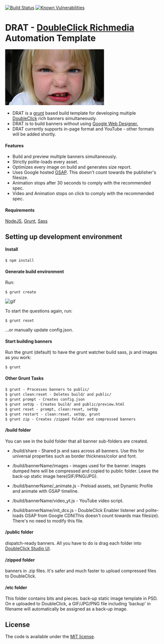 [![Build Status](https://travis-ci.org/bastole/dc-richmedia-automation-template.svg?branch=master)](https://travis-ci.org/bastole/dc-richmedia-automation-template) [![Known Vulnerabilities](https://snyk.io/test/github/bastole/dc-richmedia-automation-template/aab318b50244990268ac85d6b2981a1188f8ac0d/badge.svg)](https://snyk.io/test/github/bastole/dc-richmedia-automation-template/aab318b50244990268ac85d6b2981a1188f8ac0d)

DRAT - [DoubleClick Richmedia](https://www.google.com/doubleclick/studio/) Automation Template
=======================

![DRAT](etc/drat.png)


* DRAT is a [grunt](http://gruntjs.com/) based build template for developing multiple [DoubleClick](https://www.google.com/doubleclick/studio/) rich banners simultaneously.
* DRAT is to build banners without using [Google Web Designer.](http://www.google.com/webdesigner/)
* DRAT currently supports in-page format and YouTube - other formats will be added shortly.

#### Features

* Build and preview multiple banners simultaneously.
* Strictly polite-loads every asset.
* Optimizes every image on build and generates size report.
* Uses Google hosted [GSAP](http://greensock.com/gsap). This doesn't count towards the publisher's filesize.
* Animation stops after 30 seconds to comply with the recommended spec.
* Video and Animation stops on click to comply with the recommended spec.

#### Requirements

[NodeJS](https://nodejs.org/), [Grunt](http://gruntjs.com/), [Sass](http://sass-lang.com/install)

Setting up development environment
----------------------------------

#### Install

```
$ npm install

```


#### Generate build environment

Run:

```
$ grunt create

```

![gif](http://i.imgur.com/u3AqT2P.gif)


To start the questions again, run:
```
$ grunt reset
```
...or manually update config.json.

#### Start building banners

Run the grunt (default) to have the grunt watcher build sass, js and images as you work:

```
$ grunt
```

#### Other Grunt Tasks

```
$ grunt - Processes banners to public/
$ grunt clean:reset - Deletes build/ and public/
$ grunt prompt - Creates config.json
$ grunt setUp - Creates build/ and public/preview.html
$ grunt reset - prompt, clean:reset, setUp
$ grunt restart - clean:reset, setUp, grunt
$ grunt zip - Creates /zipped folder and compressed banners

```


#### /build folder

You can see in the build folder that all banner sub-folders are created.

* /build/share - Shared js and sass across all banners. Use this for universal properties such as border thickness/color and font.

* /build/bannerName/images - images used for the banner. images dumped here will be compressed and copied to public folder. Leave the back-up static image here(GIF/PNG/JPG).

* /build/bannerName/_animate.js - Preload assets, set Dynamic Profile and animate with GSAP timeline.

* /build/bannerName/video_yt.js - YouTube video script.

* /build/bannerName/init_dcs.js - DoubleClick Enabler listener and polite-loads GSAP from Google CDN(This doesn't count towards max filesize). There's no need to modify this file.

#### /public folder

dispatch-ready banners. All you have to do is drag each folder into [DoubleClick Studio UI](https://www.google.com/doubleclick/studio/).

#### /zipped folder

banners in .zip files. It's safer and much faster to upload compressed files to DoubleClick. 

#### /etc folder
This folder contains bits and pieces.
back-up static image template in PSD. On e uploaded to DoubleClick, a GIF/JPG/PNG file including 'backup' in filename will automatically be assigned as a back-up image.

License
---------------------------------------

The code is available under the [MIT license](LICENSE.md).
